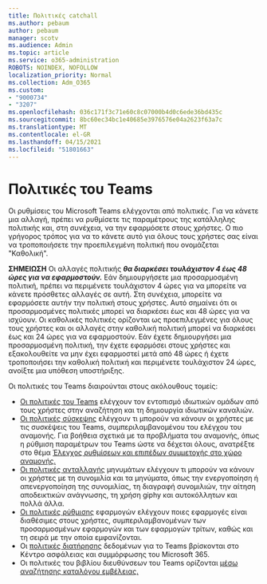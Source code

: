 ```yaml
---
title: Πολιτικές catchall
ms.author: pebaum
author: pebaum
manager: scotv
ms.audience: Admin
ms.topic: article
ms.service: o365-administration
ROBOTS: NOINDEX, NOFOLLOW
localization_priority: Normal
ms.collection: Adm_O365
ms.custom:
- "9000734"
- "3207"
ms.openlocfilehash: 036c171f3c71e60c8c07000b4d0c6ede36bd435c
ms.sourcegitcommit: 8bc60ec34bc1e40685e3976576e04a2623f63a7c
ms.translationtype: MT
ms.contentlocale: el-GR
ms.lasthandoff: 04/15/2021
ms.locfileid: "51801663"
---
```

# <a name="teams-policies"></a>Πολιτικές του Teams

Οι ρυθμίσεις του Microsoft Teams ελέγχονται από πολιτικές. Για να κάνετε μια αλλαγή, πρέπει να ρυθμίσετε τις παραμέτρους της κατάλληλης πολιτικής και, στη συνέχεια, να την εφαρμόσετε στους χρήστες. Ο πιο γρήγορος τρόπος για να το κάνετε αυτό για όλους τους χρήστες σας είναι να τροποποιήσετε την προεπιλεγμένη πολιτική που ονομάζεται "Καθολική". 

**ΣΗΜΕΙΩΣΗ** Οι αλλαγές πολιτικής **_θα διαρκέσει τουλάχιστον 4 έως 48 ώρες για να εφαρμοστούν._** Εάν δημιουργήσετε μια προσαρμοσμένη πολιτική, πρέπει να περιμένετε τουλάχιστον 4 ώρες για να μπορείτε να κάνετε πρόσθετες αλλαγές σε αυτή. Στη συνέχεια, μπορείτε να εφαρμόσετε αυτήν την πολιτική στους χρήστες. Αυτό σημαίνει ότι οι προσαρμοσμένες πολιτικές μπορεί να διαρκέσει έως και 48 ώρες για να ισχύουν. Οι καθολικές πολιτικές ορίζονται ως προεπιλεγμένες για όλους τους χρήστες και οι αλλαγές στην καθολική πολιτική μπορεί να διαρκέσει έως και 24 ώρες για να εφαρμοστούν. Εάν έχετε δημιουργήσει μια προσαρμοσμένη πολιτική, την έχετε εφαρμόσει στους χρήστες και εξακολουθείτε να μην έχει εφαρμοστεί μετά από 48 ώρες ή έχετε τροποποιήσει την καθολική πολιτική και περιμένετε τουλάχιστον 24 ώρες, ανοίξτε μια υπόθεση υποστήριξης.

Οι πολιτικές του Teams διαιρούνται στους ακόλουθους τομείς:

- [Οι πολιτικές του Teams](https://docs.microsoft.com/MicrosoftTeams/teams-policies) ελέγχουν τον εντοπισμό ιδιωτικών ομάδων από τους χρήστες στην αναζήτηση και τη δημιουργία ιδιωτικών καναλιών.  
- [Οι πολιτικές σύσκεψης](https://docs.microsoft.com/microsoftteams/meeting-policies-in-teams) ελέγχουν τι μπορούν να κάνουν οι χρήστες με τις συσκέψεις του Teams, συμπεριλαμβανομένου του ελέγχου του αναμονής. Για βοήθεια σχετικά με τα προβλήματα του αναμονής, όπως η ρύθμιση παραμέτρων του Teams ώστε να δέχεται όλους, ανατρέξτε στο θέμα [Έλεγχος ρυθμίσεων και επιπέδων συμμετοχής στο χώρο αναμονής.](https://docs.microsoft.com/alchemyinsights/bypass-lobby)
- [Οι πολιτικές ανταλλαγής](https://docs.microsoft.com/microsoftteams/messaging-policies-in-teams) μηνυμάτων ελέγχουν τι μπορούν να κάνουν οι χρήστες με τη συνομιλία και τα μηνύματα, όπως την ενεργοποίηση ή απενεργοποίηση της συνομιλίας, τη διαγραφή συνομιλιών, την αίτηση αποδεικτικών ανάγνωσης, τη χρήση giphy και αυτοκόλλητων και πολλά άλλα.
- [Οι πολιτικές ρύθμισης](https://docs.microsoft.com/MicrosoftTeams/teams-app-setup-policies) εφαρμογών ελέγχουν ποιες εφαρμογές είναι διαθέσιμες στους χρήστες, συμπεριλαμβανομένων των προσαρμοσμένων εφαρμογών και των εφαρμογών τρίτων, καθώς και τη σειρά με την οποία εμφανίζονται.  
- Οι [πολιτικές διατήρησης](https://docs.microsoft.com/microsoftteams/retention-policies) δεδομένων για το Teams βρίσκονται στο Κέντρο ασφάλειας και συμμόρφωσης του Microsoft 365.
- Οι πολιτικές του βιβλίου διευθύνσεων του Teams ορίζονται [μέσω αναζήτησης καταλόγου εμβέλειας.](https://docs.microsoft.com/MicrosoftTeams/teams-scoped-directory-search)